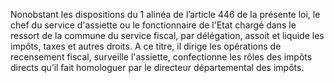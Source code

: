 Nonobstant les dispositions du 1 alinéa de l’article 446 de la présente loi, le chef du service d'assiette ou le fonctionnaire de l'Etat chargé dans le ressort de la commune du service fiscal, par délégation, assoit et liquide les impôts, taxes et autres droits. A ce titre, il dirige les opérations de recensement fiscal, surveille l'assiette, confectionne les rôles des impôts directs qu’il fait homologuer par le directeur départemental des impôts.